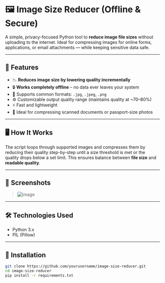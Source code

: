 # 🖼️ Image Size Reducer (Offline & Secure)

A simple, privacy-focused Python tool to **reduce image file sizes** without uploading to the internet. Ideal for compressing images for online forms, applications, or email attachments — while keeping sensitive data safe.

---

## 🚀 Features

- 📉 **Reduces image size by lowering quality incrementally**
- 🔒 **Works completely offline** – no data ever leaves your system
- 📂 Supports common formats: `.jpg`, `.jpeg`, `.png`
- ⚙️ Customizable output quality range (maintains quality at ~70–80%)
- ⚡ Fast and lightweight
- 🧠 Ideal for compressing scanned documents or passport-size photos

---

## 🖥️ How It Works

The script loops through supported images and compresses them by reducing their quality step-by-step until a size threshold is met or the quality drops below a set limit. This ensures balance between **file size** and **readable quality**.

---

## 📸 Screenshots

>![image](https://github.com/user-attachments/assets/bee7ef27-6baf-4636-8e49-bab238a348e1)


---

## 🛠️ Technologies Used

- Python 3.x
- PIL (Pillow)

---

## 🔧 Installation

```bash
git clone https://github.com/yourusername/image-size-reducer.git
cd image-size-reducer
pip install -r requirements.txt

